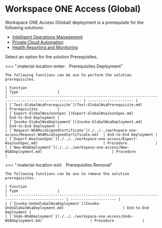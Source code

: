 # Workspace ONE Access (Global)

Workspace ONE Access (Global) deployment is a prerequisite for the following solutions:

- [Intelligent Operations Management](./../iom/index.md)
- [Private Cloud Automation](./../pca/index.md)
- [Health Reporting and Monitoring](./../hrm/index.md)

Select an option for the solution Prerequisites.

=== ":material-location-enter: &nbsp; Prerequisites Deployment"

    The following functions can be use to perform the solution prerequisites.

    | Function                                                                                                | Type                  |
    | ------------------------------------------------------------------------------------------------------- | --------------------- |
    | [`Test-GlobalWsaPrerequisite`](Test-GlobalWsaPrerequisite.md)                                           | Prerequisites         |
    | [`Export-GlobalWsaJsonSpec`](Export-GlobalWsaJsonSpec.md)                                               | End-to-End Deployment |
    | [`Invoke-GlobalWsaDeployment`](Invoke-GlobalWsaDeployment.md)                                           | End-to-End Deployment |
    | [`Request-WSAMscaSignedCertificate`](./../../workspace-one-access/Request-WSAMscaSignedCertificate.md)  | End-to-End Deployment |
    | [`Export-WsaJsonSpec`](./../../workspace-one-access/Export-WsaJsonSpec.md)                              | Procedure             |
    | [`New-WSADeployment`](./../../workspace-one-access/New-WSADeployment.md)                                | Procedure             |

=== ":material-location-exit: &nbsp; Prerequisites Removal"

    The following functions can be use to remove the solution prerequisites.

    | Function                                                                                        | Type                  |
    | ----------------------------------------------------------------------------------------------- | --------------------- |
    | [`Invoke-UndoGlobalWsaDeployment`](Invoke-UndoGlobalWsaDeployment.md)                           | End-to-End Deployment |
    | [`Undo-WSADeployment`](./../../workspace-one-access/Undo-WSADeployment.md)                      | Procedure             |
